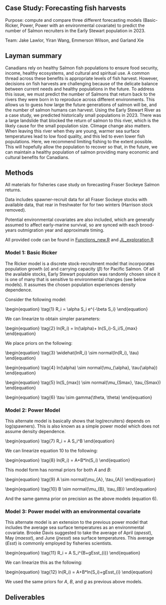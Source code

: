 ## Case Study: Forecasting fish harvests 
Purpose: compute and compare three different forecasting models (Basic-Ricker, Power, Power with an environmental covariate) to predict the number of Salmon recruiters in the Early Stewart population in 2023. 

Team: Jake Lawlor, Yiran Wang, Emmerson Wilson, and Garland Xie

## Layman summary

Canadians rely on healthy Salmon fish populations to ensure food security, income, healthy ecosystems, and cultural and spiritual use. A common thread across these benefits is appropriate levels of fish harvest. However, decisions on fish harvests are challenging because of the delicate balance between current needs and healthy populations in the future. To address this issue, we must predict the number of Salmons that return back to the rivers they were born in to reproduce across different environments. This allows us to guess how large the future generations of salmon will be, and the number of salmon humans can harvest. Using the Early Stewart River as a case study, we predicted historically small populations in 2023. There was a large landslide that blocked the return of salmon to this river, which is the likely cause for the small population size. Climage change also matters. When leaving this river when they are young, warmer sea surface temperatures lead to low food quality, and this led to even lower fish populations. Here, we recommend limiting fishing to the extent possible. This will hopefully allow the population to recover so that, in the future, we can maintain a healthy population of salmon providing many economic and cultural benefits for Canadians.

## Methods

All materials for fisheries case study on forecasting Fraser Sockeye Salmon returns.

Data includes spawner-recruit data for all Fraser Sockeye stocks with available data, that rear in freshwater for for two winters (Harrison stock removed).

Potential environmental covariates are also included, which are generally assumed to affect early-marine survival, so are synced with each brood-years outmigration year and approximate timing.

All provided code can be found in [Functions_new.R](Functions_new.R) and [JL_exploration.R](JL_exploration.R)

### Model 1: Basic Ricker 

The Ricker model is a discrete stock-recruitment model that incorporates population growth ($\alpha$) and carrying capacity ($\beta$) for Pacific Salmon. Of all the available stocks, Early Stewart population was randomly chosen since it is one of many that is sensitive to environmental changes (see below models). It assumes the chosen population experiences density dependence.

Consider the following model:

\begin{equation}
\tag{1}
R_i = \alpha S_i e^{-\beta S_i} 
\end{equation}

We can linearize to obtain simpler parameters:

\begin{equation}
\tag{2}
ln(R_i) = ln(\alpha)+ ln(S_i)-S_i/S_{max}
\end{equation}

We place priors on the following:

\begin{equation}
\tag{3}
\widehat{lnR_i} \sim normal(ln(R_i), \tau)
\end{equation}

\begin{equation}
\tag{4}
ln(\alpha) \sim normal(\mu_{\alpha}, \tau{\alpha}) 
\end{equation}

\begin{equation}
\tag{5}
ln(S\_{max}) \sim normal(\mu_{Smax}, \tau_{Smax})
\end{equation}

\begin{equation}
\tag{6}
\tau \sim gamma(\theta, \theta)
\end{equation}


### Model 2: Power Model

This alternate model is basically shows that log(recruiters) depends on log(spawners). This is also known as a simple power model which does not assume density dependence.

\begin{equation}
\tag{7}
R_i = A S_i^B
\end{equation}

We can linearize equation 10 to the following: 

\begin{equation}
\tag{8}
ln(R_i) = A+B*ln(S_i)
\end{equation}

This model form has normal priors for both $A$ and $B$:

\begin{equation}
\tag{9}
A \sim normal(\mu_{A}, \tau_{A}) 
\end{equation}

\begin{equation}
\tag{10}
B \sim normal(\mu_{B}, \tau_{B})
\end{equation}

And the same gamma prior on precision as the above models (equation 6).


### Model 3: Power model with an environmental covariate

This alternate model is an extension to the previous power model that includes the average sea surface temperatures as an environmental covariate. 
Brooke Davis suggested to take the average of April ($apesst$), May ($maesst$), and June ($jnesst$) sea surface temperatures. This average ($Esst$) is commonly employed by fisheries scientists.

\begin{equation}
\tag{11}
R_i = A S_i^{B+gEsst_{i}}
\end{equation}

We can linearize this as the following: 

\begin{equation}
\tag{12}
ln(R_i) = A+B*ln(S_i)+gEsst_{i}
\end{equation}

We used the same priors for $A$, $B$, and $g$ as previous above models.

## Deliverables



